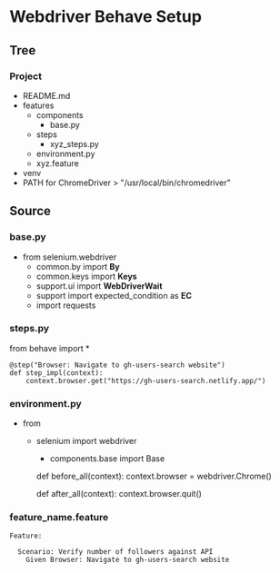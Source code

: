 # Webdriver Behave Setup

## Tree

### Project
* README.md
* features
  * components
    * base.py
  * steps
    * xyz_steps.py
  * environment.py
  * xyz.feature
* venv
* PATH for ChromeDriver > "/usr/local/bin/chromedriver"

## Source

### base.py
* from selenium.webdriver
  * common.by import **By**
  * common.keys import **Keys**
  * support.ui import **WebDriverWait**
  * support import expected_condition as **EC**
  * import requests

### steps.py
from behave import *

    @step("Browser: Navigate to gh-users-search website")
    def step_impl(context):
        context.browser.get("https://gh-users-search.netlify.app/")

### environment.py
* from
  * selenium import webdriver
    * components.base import Base



    def before_all(context):
        context.browser = webdriver.Chrome()
    
    def after_all(context):
        context.browser.quit()

### feature_name.feature
    Feature:

      Scenario: Verify number of followers against API
        Given Browser: Navigate to gh-users-search website